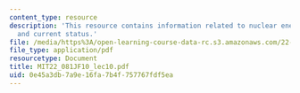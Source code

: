 ```yaml
---
content_type: resource
description: 'This resource contains information related to nuclear energy I: Basics
  and current status.'
file: /media/https%3A/open-learning-course-data-rc.s3.amazonaws.com/22-081j-introduction-to-sustainable-energy-fall-2010/0e45a3db7a9e16fa7b4f757767fdf5ea_MIT22_081JF10_lec10.pdf
file_type: application/pdf
resourcetype: Document
title: MIT22_081JF10_lec10.pdf
uid: 0e45a3db-7a9e-16fa-7b4f-757767fdf5ea
---
```

